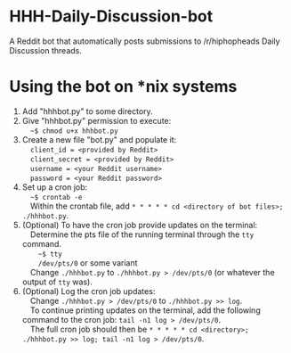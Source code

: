 # HHH-Daily-Discussion-bot
A Reddit bot that automatically posts submissions to /r/hiphopheads Daily Discussion threads.

# Using the bot on *nix systems
1. Add "hhhbot.py" to some directory.
2. Give "hhhbot.py" permission to execute:  
&emsp;`~$ chmod u+x hhhbot.py`
3. Create a new file "bot.py" and populate it:  
&emsp;`client_id = <provided by Reddit>`  
&emsp;`client_secret = <provided by Reddit>`  
&emsp;`username = <your Reddit username>`  
&emsp;`password = <your Reddit password>`  
4. Set up a cron job:  
&emsp;`~$ crontab -e`  
&emsp;Within the crontab file, add `* * * * * cd <directory of bot files>; ./hhhbot.py`.   
5. (Optional) To have the cron job provide updates on the terminal:  
        &emsp;Determine the pts file of the running terminal through the `tty` command.         
        &emsp;&emsp;`~$ tty`        
        &emsp;&emsp;`/dev/pts/0` or some variant        
		&emsp;Change `./hhhbot.py` to `./hhhbot.py > /dev/pts/0` (or whatever the output of `tty` was).        
6. (Optional) Log the cron job updates:  
        &emsp;Change `./hhhbot.py > /dev/pts/0` to `./hhhbot.py >> log`.        
        &emsp;To continue printing updates on the terminal, add the following command to the cron job: `tail -n1 log > /dev/pts/0`.  
        &emsp;The full cron job should then be `* * * * * cd <directory>; ./hhhbot.py >> log; tail -n1 log > /dev/pts/0`.  